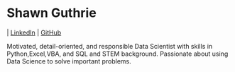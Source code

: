 # Shawn Guthrie

| [LinkedIn](https://www.linkedin.com/in/shawn-guthrie/)      | [GitHub](https://github.com/Sguthrie123)

Motivated, detail-oriented, and responsible Data Scientist with skills in Python,Excel,VBA, and SQL and STEM background. 
Passionate about using Data Science to solve important problems.

